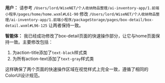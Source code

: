 **用户：** 
请参考 `/Users/lord/WiseNET/个人收纳物品整理/ai-inventory-app/1.前端小程序/pages/home/home.wxml#L61-90`  修改 `/Users/lord/WiseNET/个人收纳物品整理/ai-inventory-app/1.前端小程序/packageStorage/pages/box-detail/box-detail.wxml#L96-125`  让两者保持一致。

**智能体：** 
我已经成功修改了box-detail页面的快速操作部分，让它与home页面保持一致。主要修改包括：

1. 为action-title添加了`text-black`样式类
2. 为所有action-text添加了`text-gray`样式类

这样确保了两个页面的快速操作区域在视觉样式上完全一致，遵循了相同的ColorUI设计规范。